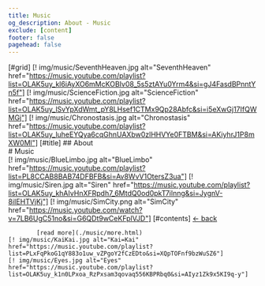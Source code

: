 ```yaml
---
title: Music
og_description: About - Music
exclude: [content]
footer: false
pagehead: false
---
```


[#grid]
    [! img/music/SeventhHeaven.jpg alt="SeventhHeaven" href="https://music.youtube.com/playlist?list=OLAK5uy_kl6iAyXO6mMcKOBIv08_5s5ztAYu0Yrm4&si=gJ4FasdBPnntYn5f"]
    [! img/music/ScienceFiction.jpg alt="ScienceFiction" href="https://music.youtube.com/playlist?list=OLAK5uy_lSvYpXdWmt_pY8LHsef1CTMx9Qp28Abfc&si=i5eXwGj17IfQWMGj"]
    [! img/music/Chronostasis.jpg alt="Chronostasis" href="https://music.youtube.com/playlist?list=OLAK5uy_luheEYQya6cqGhnUAXbw0zlHHVYe0FTBM&si=AKiyhrJ1P8mXW0Ml"]
    [#title]
            ## About  
            # Music  
    [! img/music/BlueLimbo.jpg alt="BlueLimbo" href="https://music.youtube.com/playlist?list=PL8CCAB8BAB74DFBFB&si=Av8WvV1OtersZ3ua"]
    [! img/music/Siren.jpg alt="Siren" href="https://music.youtube.com/playlist?list=OLAK5uy_khAIvHnXFRpdh7_6MtdQ0od0pkT7ilnng&si=JygnV-8iIEHTVjKj"]
    [! img/music/SimCity.png alt="SimCity" href="https://music.youtube.com/watch?v=7LB6UgC51no&si=G6QDt9wCeKFplVJD"]
    [#contents]
            [<- back](/about)

            [read more](./music/more.html)
    [! img/music/KaiKai.jpg alt="Kai=Kai" href="https://music.youtube.com/playlist?list=PLxFqPkoG1qY883o1uw_vZPgoY2fCzEDto&si=XQpTOFnf9bzWuSZ6"]
    [! img/music/Eyes.jpg alt="Eyes" href="https://music.youtube.com/playlist?list=OLAK5uy_k1n0LPxoa_RzPxsam3qovaq556KBPRbq0&si=AIyz1Zk9x5KI9q-y"]
